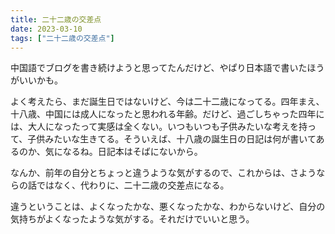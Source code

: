 ```yaml
---
title: 二十二歳の交差点
date: 2023-03-10
tags: ["二十二歳の交差点"]
---
```


中国語でブログを書き続けようと思ってたんだけど、やぱり日本語で書いたほうがいいかも。

よく考えたら、まだ誕生日ではないけど、今は二十二歳になってる。四年まえ、十八歳、中国には成人になったと思われる年齢。だけど、過ごしちゃった四年には、大人になったって実感は全くない。いつもいつも子供みたいな考えを持って、子供みたいな生きてる。そういえば、十八歳の誕生日の日記は何が書いてあるのか、気になるね。日記本はそばにないから。

なんか、前年の自分とちょっと違うような気がするので、これからは、さようならの話ではなく、代わりに、二十二歳の交差点になる。

違うということは、よくなったかな、悪くなったかな、わからないけど、自分の気持ちがよくなったような気がする。それだけでいいと思う。
